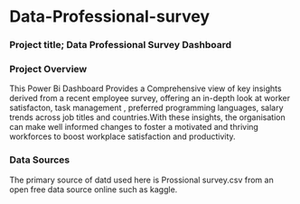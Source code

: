 # Data-Professional-survey

### Project title; Data Professional Survey Dashboard

### Project Overview
This Power Bi Dashboard Provides a Comprehensive view of key insights derived from a recent employee survey, offering an in-depth look at worker satisfacton, task management , preferred programming languages, salary trends across job titles and countries.With these insights, the organisation can make well informed changes to foster a motivated and thriving workforces to boost workplace satisfaction and productivity.

### Data Sources
The primary source of datd used here is Prossional survey.csv from an open free data source online such as kaggle.
